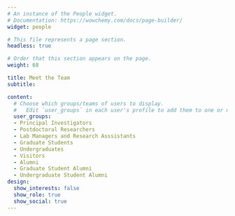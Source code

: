 ```yaml
---
# An instance of the People widget.
# Documentation: https://wowchemy.com/docs/page-builder/
widget: people

# This file represents a page section.
headless: true

# Order that this section appears on the page.
weight: 68

title: Meet the Team
subtitle:

content:
  # Choose which groups/teams of users to display.
  #   Edit `user_groups` in each user's profile to add them to one or more of these groups.
  user_groups:
  - Principal Investigators
  - Postdoctoral Researchers
  - Lab Managers and Research Asssistants
  - Graduate Students
  - Undergraduates
  - Visitors
  - Alumni
  - Graduate Student Alumni
  - Undergraduate Student Alumni
design:
  show_interests: false
  show_role: true
  show_social: true
---
```

